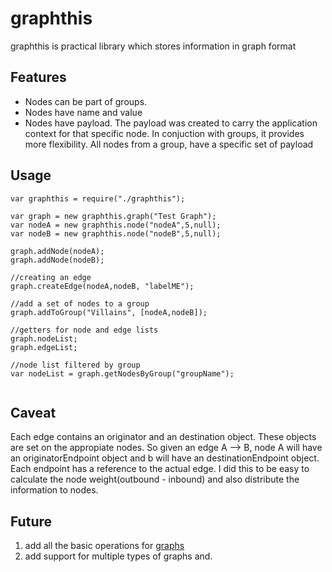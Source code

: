 # graphthis
graphthis is practical library which stores information in graph format


## Features
 - Nodes can be part of groups.
 - Nodes have name and value
 - Nodes have payload. The payload was created to carry the application context for that specific node. In conjuction with groups, it provides more flexibility.
All nodes from a group, have a specific set of payload

## Usage
```
var graphthis = require("./graphthis");

var graph = new graphthis.graph("Test Graph");
var nodeA = new graphthis.node("nodeA",5,null);
var nodeB = new graphthis.node("nodeB",5,null); 

graph.addNode(nodeA);
graph.addNode(nodeB);

//creating an edge
graph.createEdge(nodeA,nodeB, "labelME");

//add a set of nodes to a group
graph.addToGroup("Villains", [nodeA,nodeB]);

//getters for node and edge lists
graph.nodeList;
graph.edgeList;

//node list filtered by group
var nodeList = graph.getNodesByGroup("groupName");


```

## Caveat
Each edge contains an originator and an destination object. These objects are set on the appropiate nodes.
So given an edge A --> B, node A will have an originatorEndpoint object and b will have an destinationEndpoint object.
Each endpoint has a reference to the actual edge. I did this to be easy to calculate the node weight(outbound - inbound)
and also distribute the information to nodes.

## Future

1. add all the basic operations for [graphs](https://en.wikipedia.org/wiki/Graph_%28abstract_data_type%29)
2. add support for multiple types of graphs and.


